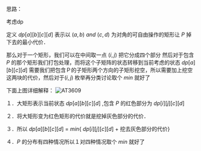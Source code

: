 思路：
 
考虑dp

定义 $dp[a][b][c][d]$ 表示以 $(a,b)$ $and$ $(c,d)$ 为对角的可自由操作的矩形让 $P$ 掉下去的最小代价．
 
 
那么对于一个矩形，我们可以在中间取一点 $(i,j)$ 把它分成四个部分
然后对于包含 $P$ 的那个矩形我们打包处理，而将这个子矩阵的状态转移到当前考虑的状态 $dp[a][b][c][d]$ 需要我们把包含Ｐ的子矩形两个方向的子矩形挖空，所以需要加上挖空这两块的代价，然后对于$(i,j)$ 枚举再分类讨论取个 $min$ 就好了
 
 
下面上图详细解释：
![AT3609](https://cdn.luogu.com.cn/upload/pic/41760.png)

１．大矩形表示当前状态 $dp[a][b][c][d]$ ,包含 $P$ 的红色部分为   $dp[i][j][c][d]$ 

２．将大矩形变为红色矩形的代价就是挖掉灰色部分的代价．

３．所以 $dp[a][b][c][d]$ $=$ $min${ $dp[i][j][c][d]$ $+$ 挖去灰色部分的代价}

４．$P$ 的分布有四种情况所以１对四种情况取个 $min$ 就好了